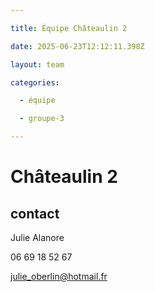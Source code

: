 ```yaml
---

title: Équipe Châteaulin 2

date: 2025-06-23T12:12:11.398Z

layout: team

categories:

  - équipe

  - groupe-3

---
```


# Châteaulin 2



## contact 

Julie Alanore

06 69 18 52 67

julie_oberlin@hotmail.fr


